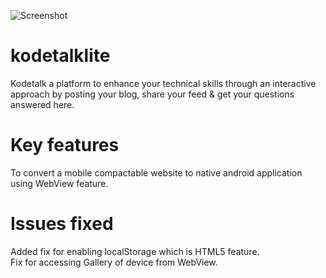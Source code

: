 ![Screenshot](https://www.kodetalk.com/resources/images/kodetalk_icon_180.png)
# kodetalklite
Kodetalk a platform to enhance your technical skills through an interactive approach by posting your blog, share your feed &amp; get your questions answered here.

# Key features
To convert a mobile compactable website to native android application using WebView feature.

# Issues fixed
Added fix for enabling localStorage which is HTML5 feature. <br/>
Fix for accessing Gallery of device from WebView.
